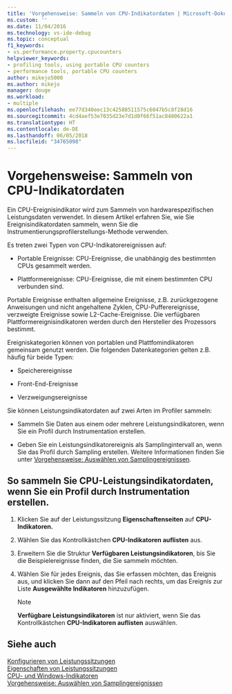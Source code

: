 ```yaml
---
title: 'Vorgehensweise: Sammeln von CPU-Indikatordaten | Microsoft-Dokumentation'
ms.custom: ''
ms.date: 11/04/2016
ms.technology: vs-ide-debug
ms.topic: conceptual
f1_keywords:
- vs.performance.property.cpucounters
helpviewer_keywords:
- profiling tools, using portable CPU counters
- performance tools, portable CPU counters
author: mikejo5000
ms.author: mikejo
manager: douge
ms.workload:
- multiple
ms.openlocfilehash: ee77d340eec13c42588511575c6047b5c8f28d16
ms.sourcegitcommit: 4cd4aef53e7035d23e7d1d0f66f51ac8480622a1
ms.translationtype: HT
ms.contentlocale: de-DE
ms.lasthandoff: 06/05/2018
ms.locfileid: "34765098"
---
```

# <a name="how-to-collect-cpu-counter-data"></a>Vorgehensweise: Sammeln von CPU-Indikatordaten

Ein CPU-Ereignisindikator wird zum Sammeln von hardwarespezifischen Leistungsdaten verwendet. In diesem Artikel erfahren Sie, wie Sie Ereignisindikatordaten sammeln, wenn Sie die Instrumentierungsprofilerstellungs-Methode verwenden.

Es treten zwei Typen von CPU-Indikatorereignissen auf:

- Portable Ereignisse: CPU-Ereignisse, die unabhängig des bestimmten CPUs gesammelt werden.

- Plattformereignisse: CPU-Ereignisse, die mit einem bestimmten CPU verbunden sind.

 Portable Ereignisse enthalten allgemeine Ereignisse, z.B. zurückgezogene Anweisungen und nicht angehaltene Zyklen, CPU-Pufferereignisse, verzweigte Ereignisse sowie L2-Cache-Ereignisse. Die verfügbaren Plattformereignisindikatoren werden durch den Hersteller des Prozessors bestimmt.

 Ereigniskategorien können von portablen und Plattfomindikatoren gemeinsam genutzt werden. Die folgenden Datenkategorien gelten z.B. häufig für beide Typen:

- Speicherereignisse

- Front-End-Ereignisse

- Verzweigungsereignisse

 Sie können Leistungsindikatordaten auf zwei Arten im Profiler sammeln:

- Sammeln Sie Daten aus einem oder mehrere Leistungsindikatoren, wenn Sie ein Profil durch Instrumentation erstellen.

- Geben Sie ein Leistungsindikatorereignis als Samplingintervall an, wenn Sie das Profil durch Sampling erstellen. Weitere Informationen finden Sie unter [Vorgehensweise: Auswählen von Samplingereignissen](../profiling/how-to-choose-sampling-events.md).

## <a name="to-collect-cpu-performance-counter-data-when-you-profile-by-instrumentation"></a>So sammeln Sie CPU-Leistungsindikatordaten, wenn Sie ein Profil durch Instrumentation erstellen.

1. Klicken Sie auf der Leistungssitzung **Eigenschaftenseiten** auf **CPU-Indikatoren.**

2. Wählen Sie das Kontrollkästchen **CPU-Indikatoren auflisten** aus.

3. Erweitern Sie die Struktur **Verfügbaren Leistungsindikatoren**, bis Sie die Beispielereignisse finden, die Sie sammeln möchten.

4. Wählen Sie für jedes Ereignis, das Sie erfassen möchten, das Ereignis aus, und klicken Sie dann auf den Pfeil nach rechts, um das Ereignis zur Liste **Ausgewählte Indikatoren** hinzuzufügen.

    > [!NOTE]
    > **Verfügbare Leistungsindikatoren** ist nur aktiviert, wenn Sie das Kontrollkästchen **CPU-Indikatoren auflisten** auswählen.

## <a name="see-also"></a>Siehe auch

[Konfigurieren von Leistungssitzungen](../profiling/configuring-performance-sessions.md)  
[Eigenschaften von Leistungssitzungen](../profiling/performance-session-properties.md)  
[CPU- und Windows-Indikatoren](../profiling/cpu-and-windows-counters.md)  
[Vorgehensweise: Auswählen von Samplingereignissen](../profiling/how-to-choose-sampling-events.md)